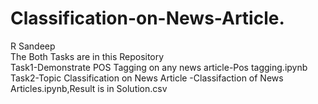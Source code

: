 # Classification-on-News-Article.
R Sandeep\
The Both Tasks are in this Repository \
Task1-Demonstrate POS Tagging on any news article-Pos tagging.ipynb \
Task2-Topic Classification on News Article -Classifaction of News Articles.ipynb,Result is in Solution.csv
